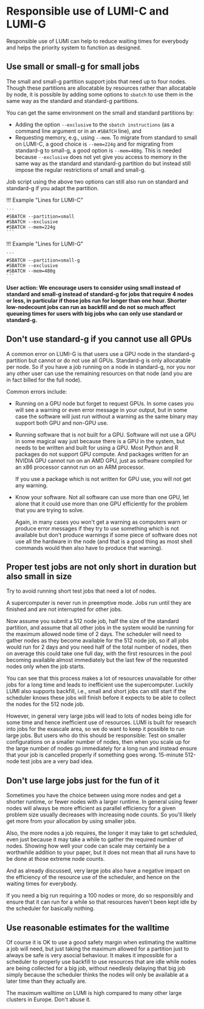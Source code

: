 # Responsible use of LUMI-C and LUMI-G

Responsible use of LUMI can help to reduce waiting times for everybody and helps the priority
system to function as designed.


## Use small or small-g for small jobs

The small and small-g partition support jobs that need up to four nodes. Though these partitions
are allocatable by resources rather than allocatable by node, it is possible by adding some options
to `sbatch` to use them in the same way as the standard and standard-g partitions.

You can get the same environment on the small and standard partitions by:

-   Adding the option `--exclusive` to the `sbatch instructions` (as a command line argument or
    in an `#SBATCH` line), and
-   Requesting memory, e.g., using `--mem`. To migrate from standard to small on LUMI-C, a good
    choice is `--mem=224g` and for migrating from standard-g to small-g, a good option is
    `--mem=480g`. This is needed because `--exclusive` does not yet give you access to memory in 
    the same way as the standard and standard-g partition do but instead still impose the regular
    restrictions of small and small-g.

Job script using the above two options can still also run on standard and standard-g if you adapt
the partition.

!!! Example "Lines for LUMI-C"

    ```
    #SBATCH --partition=small
    #SBATCH --exclusive
    #SBATCH --mem=224g
    ```

!!! Example "Lines for LUMI-G"

    ```
    #SBATCH --partition=small-g
    #SBATCH --exclusive
    #SBATCH --mem=480g
    ```

**User action: We encourage users to consider using small instead of standard and small-g instead of
standard-g for jobs that require 4 nodes or less, in particular if those jobs run for longer than
one hour. Shorter low-nodecount jobs can run as backfill and do not so much affect queueing times
for users with big jobs who can only use standard or standard-g.**


## Don't use standard-g if you cannot use all GPUs

A common error on LUMI-G is that users use a GPU node in the standard-g partition but cannot or
do not use all GPUs. Standard-g is only allocatable per node. So if you have a job running on a
node in standard-g, nor you nor any other user can use the remaining resources on that node (and you
are in fact billed for the full node).

Common errors include:

-   Running on a GPU node but forget to request GPUs. In some cases you will see a warning or even
    error message in your output, but in some case the software will just run without a warning as
    the same binary may support both GPU and non-GPU use.

-   Running software that is not built for a GPU. Software will not use a GPU in some magical way
    just because there is a GPU in the system, but needs to be written and built for using a GPU.
    Most Python and R packages do not support GPU compute. And packages written for an NVIDIA GPU
    cannot run on an AMD GPU, just as software compiled for an x86 processor cannot run on an ARM
    processor.

    If you use a package which is not written for GPU use, you will not get any warning.

-   Know your software. Not all software can use more than one GPU, let alone that it could use more
    than one GPU efficiently for the problem that you are trying to solve.

    Again, in many cases you won't get a warning as computers warn or produce error messages if they
    try to use something which is not available but don't produce warnings if some piece of software does
    not use all the hardware in the node (and that is a good thing as most shell commands would then also
    have to produce that warning).


## Proper test jobs are not only short in duration but also small in size

Try to avoid running short test jobs that need a lot of nodes. 

A supercomputer is never run in preemptive mode. Jobs run until they are finished and are not interrupted
for other jobs.

Now assume you submit a 512 node job, half the size of the standard partition, and assume that all other
jobs in the system would be running for the maximum allowed node time of 2 days. The scheduler will need to
gather nodes as they become available for the 512 node job, so if all jobs would run for 2 days and you need 
half of the total number of nodes, then on average this could take one full day, with the first resources in 
the pool becoming available almost immediately but the last few of the requested nodes only when the job starts.

You can see that this process makes a lot of resources unavailable for other jobs for a long time and leads to
inefficient use the supercomputer. Luckily LUMI also supports backfill, i.e., small and short jobs can still start
if the scheduler knows these jobs will finish before it expects to be able to collect the nodes for the 512 node
job. 

However, in general very large jobs will lead to lots of nodes being idle for some time and hence inefficient use
of resources. LUMI is built for research into jobs for the exascale area, so we do want to keep it possible to run
large jobs. But users who do this should be responsible: Test on smaller configurations on a smaller number of nodes,
then when you scale up for the large number of nodes go immediately for a long run and instead ensure that your job
is cancelled properly if something goes wrong. 15-minute 512-node test jobs are a very bad idea.


## Don't use large jobs just for the fun of it

Sometimes you have the choice between using more nodes and get a shorter runtime, or fewer nodes with a larger runtime.
In general using fewer nodes will always be more efficient as parallel efficiency for a given problem size usually decreases
with increasing node counts. So you'll likely get more from your allocation by using smaller jobs.

Also, the more nodes a job requires, the longer it may take to get scheduled, even just because it may take a while to gather 
the required number of nodes. Showing how well your code can scale may certainly be a worthwhile addition to your paper, but it
does not mean that all runs have to be done at those extreme node counts.

And as already discussed, very large jobs also have a negative impact on the efficiency of the resource use of the scheduler,
and hence on the waiting times for everybody.

If you need a big run requiring a 100 nodes or more, do so responsibly and ensure that it can run for a while so that 
resources haven't been kept idle by the scheduler for basically nothing.


## Use reasonable estimates for the walltime

Of course it is OK to use a good safety margin when estimating the walltime a job will need, but just taking the 
maximum allowed for a partition just to always be safe is very asocial behaviour. It makes it impossible for a 
scheduler to properly use backfill to use resources that are idle while nodes are being collected for a big job,
without needlesly delaying that big job simply because the scheduler thinks the nodes will only be available at
a later time than they actually are.

The maximum walltime on LUMI is high compared to many other large clusters in Europe. Don't abuse it.




